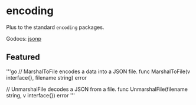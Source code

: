 # encoding
Plus to the standard `encoding` packages.

Godocs: [jsonp](http://godoc.org/github.com/golangplus/encoding/json)

## Featured
'''go
// MarshalToFile encodes a data into a JSON file.
func MarshalToFile(v interface{}, filename string) error

// UnmarshalFile decodes a JSON from a file.
func UnmarshalFile(filename string, v interface{}) error
'''
